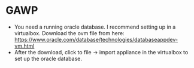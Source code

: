 # GAWP
* You need a running oracle database. I recommend setting up in a virtualbox. Download the ovm file from here: https://www.oracle.com/database/technologies/databaseappdev-vm.html
* After the download, click to file -> import appliance in the virtualbox to set up the oracle database.
